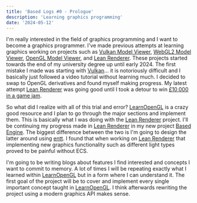 ```yaml
---
title: 'Based Logs #0 - Prologue'
description: 'Learning graphics programming'
date: '2024-05-12'
---
```


I'm really interested in the field of graphics programming and I want to become a graphics programmer. I've made previous attempts at learning graphics working on projects such as [Vulkan Model Viewer](https://github.com/matekdev/vulkan-model-viewer), [WebGL2 Model Viewer](https://github.com/matekdev/WebGL2-Model-Viewer), [OpenGL Model Viewer](https://github.com/matekdev/opengl-model-viewer), and [Lean Renderer](https://github.com/matekdev/lean-renderer). These projects started towards the end of my university degree up until early 2024. The first mistake I made was starting with [Vulkan](https://www.vulkan.org/)... it is notoriously difficult and I basically just followed a video tutorial without learning much. I decided to swap to OpenGL derivatives and found myself making progress. My latest attempt [Lean Renderer](https://github.com/matekdev/lean-renderer) was going good until I took a detour to win [£10,000 in a game jam](https://matek.dev/blog/facepunch-gamejam/).

So what did I realize with all of this trial and error? [LearnOpenGL](https://learnopengl.com/) is a crazy good resource and I plan to go through the major sections and implement them. This is basically what I was doing with the [Lean Renderer](https://github.com/matekdev/lean-renderer) project. I'll be continuing my progress made in [Lean Renderer](https://github.com/matekdev/lean-renderer) in my new project [Based Engine](https://github.com/matekdev/based-engine). The biggest difference between the two is I'm going to design the latter around using [entt](https://github.com/skypjack/entt). I found that when working on [Lean Renderer](https://github.com/matekdev/lean-renderer) that implementing new graphics functionality such as different light types proved to be painful without ECS.

I'm going to be writing blogs about features I find interested and concepts I want to commit to memory. A lot of times I will be repeating exactly what I learned within [LearnOpenGL](https://learnopengl.com/) but in a form where I can understand it. The first goal of the project will be to cover and implement every single important concept taught in [LearnOpenGL](https://learnopengl.com/). I think afterwards rewriting the project using a modern graphics API makes sense.

<Spotify src="track/7EcMhx3yUDkDm1E8mYdKKW?si=a88b64bd47aa4dd4" />
